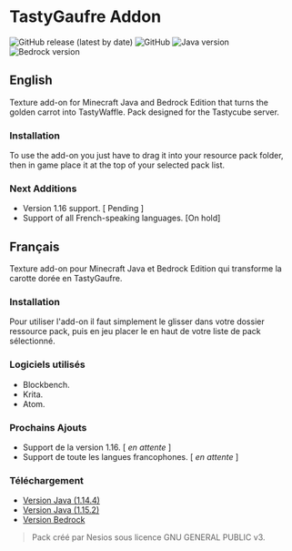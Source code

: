 
# TastyGaufre Addon

![GitHub release (latest by date)](https://img.shields.io/github/v/release/N3siOS/TastyGaufre_Addon) ![GitHub](https://img.shields.io/github/license/N3siOS/TastyGaufre_Addon) ![Java version](https://img.shields.io/badge/Java%20version-1.15.2-yellow) ![Bedrock version](https://img.shields.io/badge/Bedrock%20version-1.14.30-green)

## English

Texture add-on for Minecraft Java and Bedrock Edition that turns the golden carrot into TastyWaffle.
Pack designed for the Tastycube server.

### Installation

To use the add-on you just have to drag it into your resource pack folder, then in game
place it at the top of your selected pack list.

### Next Additions

- Version 1.16 support. [ Pending ]
- Support of all French-speaking languages. [​On hold]

## Français

Texture add-on pour Minecraft Java et Bedrock Edition qui transforme la carotte dorée en TastyGaufre.

### Installation

Pour utiliser l'add-on il faut simplement le glisser dans votre dossier ressource pack, puis en jeu
placer le en haut de votre liste de pack sélectionné.

### Logiciels utilisés

- Blockbench.
- Krita.
- Atom.

### Prochains Ajouts

- Support de la version 1.16. [ _en attente_ ]
- Support de toute les langues francophones. [ _en attente_ ]

### Téléchargement

- [Version Java (1.14.4)](https://github.com/N3siOS/TastyGaufre_Addon/releases/download/v1.0/TastyGaufre.Addon.x32.1.14.x.zip)
- [Version Java (1.15.2)](https://github.com/N3siOS/TastyGaufre_Addon/releases/download/v1.0/TastyGaufre-Addonx32.1.15.2.zip)
- [Version Bedrock](https://github.com/N3siOS/TastyGaufre_Addon/releases/download/v1.0/TastyGaufre_Bedrock_x32_Resource_Pack_Beta.mcpack)

> Pack créé par Nesios sous licence GNU GENERAL PUBLIC v3.
